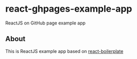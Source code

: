 # react-ghpages-example-app
ReactJS on GitHub page example app

## About
This is ReactJS example app based on [react-boilerplate](https://github.com/react-boilerplate/react-boilerplate)